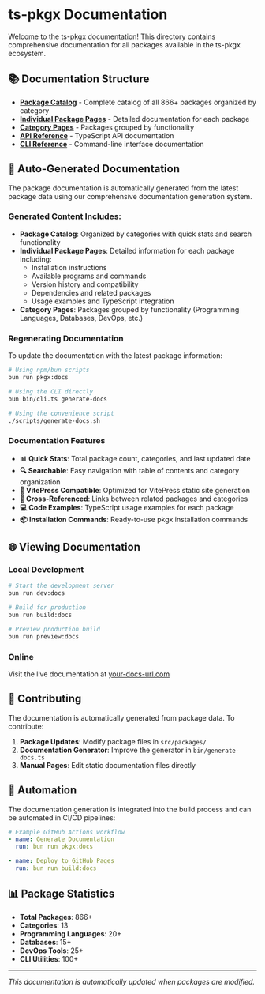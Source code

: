 # ts-pkgx Documentation

Welcome to the ts-pkgx documentation! This directory contains comprehensive documentation for all packages available in the ts-pkgx ecosystem.

## 📚 Documentation Structure

- **[Package Catalog](./package-catalog.md)** - Complete catalog of all 866+ packages organized by category
- **[Individual Package Pages](./package-catalog.md#packages)** - Detailed documentation for each package
- **[Category Pages](./package-catalog.md#categories)** - Packages grouped by functionality
- **[API Reference](./api-reference.md)** - TypeScript API documentation
- **[CLI Reference](./cli-reference.md)** - Command-line interface documentation

## 🚀 Auto-Generated Documentation

The package documentation is automatically generated from the latest package data using our comprehensive documentation generation system.

### Generated Content Includes:

- **Package Catalog**: Organized by categories with quick stats and search functionality
- **Individual Package Pages**: Detailed information for each package including:
  - Installation instructions
  - Available programs and commands
  - Version history and compatibility
  - Dependencies and related packages
  - Usage examples and TypeScript integration
- **Category Pages**: Packages grouped by functionality (Programming Languages, Databases, DevOps, etc.)

### Regenerating Documentation

To update the documentation with the latest package information:

```bash
# Using npm/bun scripts
bun run pkgx:docs

# Using the CLI directly
bun bin/cli.ts generate-docs

# Using the convenience script
./scripts/generate-docs.sh
```

### Documentation Features

- **📊 Quick Stats**: Total package count, categories, and last updated date
- **🔍 Searchable**: Easy navigation with table of contents and category organization
- **📱 VitePress Compatible**: Optimized for VitePress static site generation
- **🔗 Cross-Referenced**: Links between related packages and categories
- **💻 Code Examples**: TypeScript usage examples for each package
- **📦 Installation Commands**: Ready-to-use pkgx installation commands

## 🌐 Viewing Documentation

### Local Development

```bash
# Start the development server
bun run dev:docs

# Build for production
bun run build:docs

# Preview production build
bun run preview:docs
```

### Online

Visit the live documentation at [your-docs-url.com](https://your-docs-url.com)

## 📝 Contributing

The documentation is automatically generated from package data. To contribute:

1. **Package Updates**: Modify package files in `src/packages/`
2. **Documentation Generator**: Improve the generator in `bin/generate-docs.ts`
3. **Manual Pages**: Edit static documentation files directly

## 🔄 Automation

The documentation generation is integrated into the build process and can be automated in CI/CD pipelines:

```yaml
# Example GitHub Actions workflow
- name: Generate Documentation
  run: bun run pkgx:docs

- name: Deploy to GitHub Pages
  run: bun run build:docs
```

## 📊 Package Statistics

- **Total Packages**: 866+
- **Categories**: 13
- **Programming Languages**: 20+
- **Databases**: 15+
- **DevOps Tools**: 25+
- **CLI Utilities**: 100+

---

*This documentation is automatically updated when packages are modified.*
